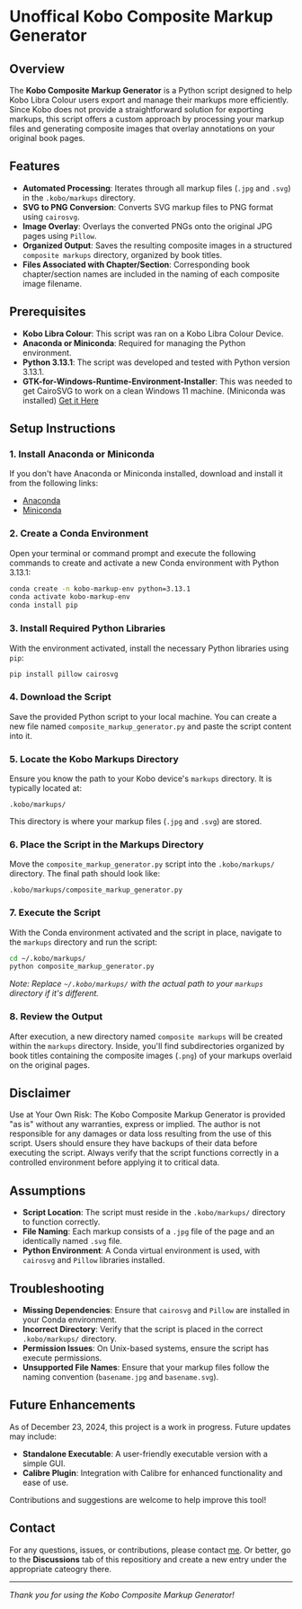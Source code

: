 # Unoffical Kobo Composite Markup Generator

## Overview

The **Kobo Composite Markup Generator** is a Python script designed to help Kobo Libra Colour users export and manage their markups more efficiently. Since Kobo does not provide a straightforward solution for exporting markups, this script offers a custom approach by processing your markup files and generating composite images that overlay annotations on your original book pages.

## Features

- **Automated Processing**: Iterates through all markup files (`.jpg` and `.svg`) in the `.kobo/markups` directory.
- **SVG to PNG Conversion**: Converts SVG markup files to PNG format using `cairosvg`.
- **Image Overlay**: Overlays the converted PNGs onto the original JPG pages using `Pillow`.
- **Organized Output**: Saves the resulting composite images in a structured `composite markups` directory, organized by book titles.
- **Files Associated with Chapter/Section**: Corresponding book chapter/section names are included in the naming of each composite image filename.

## Prerequisites

- **Kobo Libra Colour**: This script was ran on a Kobo Libra Colour Device.
- **Anaconda or Miniconda**: Required for managing the Python environment.
- **Python 3.13.1**: The script was developed and tested with Python version 3.13.1.
- **GTK-for-Windows-Runtime-Environment-Installer**: This was  needed to get CairoSVG to work on a clean Windows 11 machine. (Miniconda was installed) [Get it Here](https://github.com/tschoonj/GTK-for-Windows-Runtime-Environment-Installer)

## Setup Instructions

### 1. Install Anaconda or Miniconda

If you don't have Anaconda or Miniconda installed, download and install it from the following links:

- [Anaconda](https://www.anaconda.com/products/distribution)
- [Miniconda](https://docs.conda.io/en/latest/miniconda.html)

### 2. Create a Conda Environment

Open your terminal or command prompt and execute the following commands to create and activate a new Conda environment with Python 3.13.1:

```bash
conda create -n kobo-markup-env python=3.13.1
conda activate kobo-markup-env
conda install pip
```

### 3. Install Required Python Libraries

With the environment activated, install the necessary Python libraries using `pip`:

```bash
pip install pillow cairosvg
```

### 4. Download the Script

Save the provided Python script to your local machine. You can create a new file named `composite_markup_generator.py` and paste the script content into it.

### 5. Locate the Kobo Markups Directory

Ensure you know the path to your Kobo device's `markups` directory. It is typically located at:

```
.kobo/markups/
```

This directory is where your markup files (`.jpg` and `.svg`) are stored.

### 6. Place the Script in the Markups Directory

Move the `composite_markup_generator.py` script into the `.kobo/markups/` directory. The final path should look like:

```
.kobo/markups/composite_markup_generator.py
```

### 7. Execute the Script

With the Conda environment activated and the script in place, navigate to the `markups` directory and run the script:

```bash
cd ~/.kobo/markups/
python composite_markup_generator.py
```

*Note: Replace `~/.kobo/markups/` with the actual path to your `markups` directory if it's different.*

### 8. Review the Output

After execution, a new directory named `composite markups` will be created within the `markups` directory. Inside, you'll find subdirectories organized by book titles containing the composite images (`.png`) of your markups overlaid on the original pages.

## Disclaimer

Use at Your Own Risk: The Kobo Composite Markup Generator is provided "as is" without any warranties, express or implied. The author is not responsible for any damages or data loss resulting from the use of this script. Users should ensure they have backups of their data before executing the script. Always verify that the script functions correctly in a controlled environment before applying it to critical data.

## Assumptions

- **Script Location**: The script must reside in the `.kobo/markups/` directory to function correctly.
- **File Naming**: Each markup consists of a `.jpg` file of the page and an identically named `.svg` file.
- **Python Environment**: A Conda virtual environment is used, with `cairosvg` and `Pillow` libraries installed.

## Troubleshooting

- **Missing Dependencies**: Ensure that `cairosvg` and `Pillow` are installed in your Conda environment.
- **Incorrect Directory**: Verify that the script is placed in the correct `.kobo/markups/` directory.
- **Permission Issues**: On Unix-based systems, ensure the script has execute permissions.
- **Unsupported File Names**: Ensure that your markup files follow the naming convention (`basename.jpg` and `basename.svg`).

## Future Enhancements

As of December 23, 2024, this project is a work in progress. Future updates may include:

- **Standalone Executable**: A user-friendly executable version with a simple GUI.
- **Calibre Plugin**: Integration with Calibre for enhanced functionality and ease of use.

Contributions and suggestions are welcome to help improve this tool!

## Contact

For any questions, issues, or contributions, please contact [me](mailto:lauryn.eldridge3@gmail.com). Or better, go to the **Discussions** tab of this repositiory and create a new entry under the appropriate cateogry there.

---

*Thank you for using the Kobo Composite Markup Generator!*
